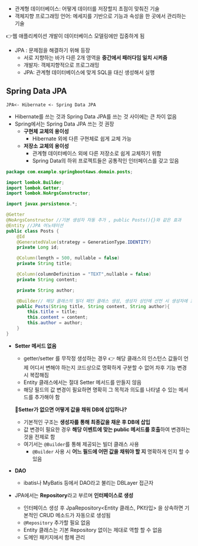 - 관계형 데이터베이스: 어떻게 데이터를 저장할지 초점이 맞춰진 기술
- 객체지향 프로그래밍 언어: 메세지를 기반으로 기능과 속성을 한 곳에서 관리하는 기술

:point_right:웹 애플리케이션 개발이 데이터베이스 모델링에만 집중하게 됨

- JPA : 문제점을 해결하기 위해 등장
  - 서로 지향하는 바가 다른 2개 영역을 **중간에서 패러다임 일치 시켜줌**
  - 개발자: 객체지향적으로 프로그래밍
  - JPA: 관계형 데이터베이스에 맞게 SQL을 대신 생성해서 실행

## Spring Data JPA

```
JPA<- Hibernate <- Spring Data JPA
```

- Hibernate를 쓰는 것과 Spring Data JPA를 쓰는 것 사이에는 큰 차이 없음
- Spring에서는 Spring Data JPA 쓰는 것 권장
  - **구현체 교체의 용이성**
    - Hibernate 외에 다른 구현체로 쉽게 교체 가능
  - **저장소 교체의 용이성**
    - 관계형 데이터베이스 외에 다른 저장소로 쉽게 교체하기 위함
    - Spring Data의 하위 프로젝트들은 공통적인 인터페이스를 갖고 있음

```java
package com.example.springboot4aws.domain.posts;

import lombok.Builder;
import lombok.Getter;
import lombok.NoArgsConstructor;

import javax.persistence.*;

@Getter
@NoArgsConstructor //기본 생성자 자동 추가 , public Posts(){}와 같은 효과
@Entity //JPA 어노테이션
public class Posts {
    @Id
    @GeneratedValue(strategy = GenerationType.IDENTITY)
    private Long id;

    @Column(length = 500, nullable = false)
    private String title;

    @Column(columnDefinition = "TEXT",nullable = false)
    private String content;

    private String author;

    @Builder// 해당 클래스의 빌더 패턴 클래스 생성, 생성자 상단에 선언 시 생성자에 포함된 필드만 빌더에 포함
    public Posts(String title, String content, String author){
        this.title = title;
        this.content = content;
        this.author = author;
    }
}
```

- **Setter 메서드 없음**

  - getter/setter 를 무작정 생성하는 경우 :point_right: 해당 클래스의 인스턴스 값들이 언제 어디서 변해야 하는지 코드상으로 명확하게 구분할 수 없어 차후 기능 변경 시 복잡해짐
  - Entity 클래스에서는 절대 Setter 메서드를 만들지 않음
  - 해당 필드의 값 변경이 필요하면 명확히 그 목적과 의도를 나타낼 수 있는 메서드를 추가해야 함

  **:thinking:Setter가 없으면 어떻게 값을 채워 DB에 삽입하나?**

  - 기본적인 구조는 **생성자를 통해 최종값을 채운 후 DB에 삽입**
  - 값 변경이 필요한 경우 **해당 이벤트에 맞는 public 메서드를 호출**하여 변경하는 것을 전제로 함
  - 여기서는 `@Builder`를 통해 제공되는 빌더 클래스 사용
    - `@Builder` 사용 시 **어느 필드에 어떤 값을 채워야 할 지** 명확하게 인지 할 수 있음
  
- **DAO**

  - ibatis나 MyBatis 등에서 DAO라고 불리는 DBLayer 접근자

- JPA에서는 **Repository**라고 부르며 **인터페이스로 생성**

  - 인터페이스 생성 후 JpaRepository<Entity 클래스, PK타입> 을 상속하면 기본적인 CRUD 메소드가 자동으로 생성됨
  - `@Repository` 추가할 필요 없음
  - Entity 클래스는 기본 Repository 없이는 제대로 역할 할 수 없음
  - 도메인 패키지에서 함께 관리